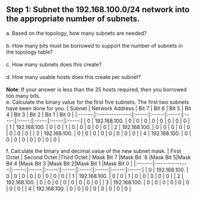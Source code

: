 ## Step 1: Subnet the 192.168.100.0/24 network into the appropriate number of subnets.
a. Based on the topology, how many subnets are needed?<br><br>
b. How many bits must be borrowed to support the number of subnets in the topology table?<br><br>
c. How many subnets does this create?<br><br>
d. How many usable hosts does this create per subnet?<br><br>
**Note**: If your answer is less than the 25 hosts required, then you borrowed too many bits.<br>
e. Calculate the binary value for the first five subnets. The first two subnets have been done for you.
| Subnet | Network Address | Bit 7 | Bit 6 | Bit 5 | Bit 4 | Bit 3 | Bit 2 | Bit 1 | Bit 0 |
|:------:|:--------------:|:-----:|:-----:|:-----:|:-----:|:-----:|:-----:|:-----:|:-----:|
| 0      | 192.168.100.   | 0     | 0     | 0     | 0     | 0     | 0     | 0     | 0     |
| 1      | 192.168.100.   | 0     | 0     | 1     | 0     | 0     | 0     | 0     | 0     |
| 2      | 192.168.100.   | 0     | 0     | 0     | 0     | 0     | 0     | 0     | 0     |
| 3      | 192.168.100.   | 0     | 0     | 0     | 0     | 0     | 0     | 0     | 0     |
| 4      | 192.168.100.   | 0     | 0     | 0     | 0     | 0     | 0     | 0     | 0     |

f. Calculate the binary and decimal value of the new subnet mask.
| First Octet | Second Octet |Third Octet | Mask Bit 7 |Mask Bit ´6 |Mask Bit 5|Mask Bit 4 |Mask Bit 3 |Mask Bit 2|Mask Bit 1 |Mask Bit 0 |
|:------:|:--------------:|:-----:|:-----:|:-----:|:-----:|:-----:|:-----:|:-----:|:-----:|
| 0      | 192.168.100.   | 0     | 0     | 0     | 0     | 0     | 0     | 0     | 0     |
| 1      | 192.168.100.   | 0     | 0     | 1     | 0     | 0     | 0     | 0     | 0     |
| 2      | 192.168.100.   | 0     | 0     | 0     | 0     | 0     | 0     | 0     | 0     |
| 3      | 192.168.100.   | 0     | 0     | 0     | 0     | 0     | 0     | 0     | 0     |
| 4      | 192.168.100.   | 0     | 0     | 0     | 0     | 0     | 0     | 0     | 0     |
